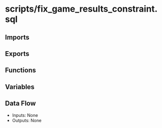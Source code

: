 # scripts/fix_game_results_constraint.sql

## Imports

## Exports

## Functions

## Variables

## Data Flow
- Inputs: None
- Outputs: None